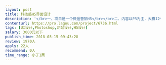 ```yaml
---                
layout: post       
title: 科技感H5界面设计           
description: '</br>一、项目是一个微信营销H5</br></br>二、内容以PR为主，大概12个页面</br></br>三、时间较为紧迫，需要时间充裕，活好又快的设计师负责</br>'     
contenturl: https://pro.lagou.com/project/6736.html      
tags: [UI设计,Photoshop,网站设计,H5设计]            
salary: 3000元以下          
publish_time: 2018-03-15 09:43:28         
review: 1970人                   
apply: 22人                   
recommend: 0人                   
time_range: 小于1周              
---                 
```

